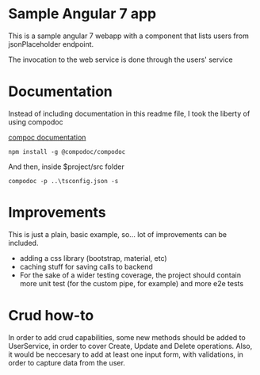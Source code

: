 # Sample Angular 7 app

This is a sample angular 7 webapp with a component that lists users from jsonPlaceholder endpoint. 

The invocation to the web service is done through the users' service

# Documentation

Instead of including documentation in this readme file, I took the liberty of using compodoc

[compoc documentation](https://daniel-alonso-sanchez.github.io/angular-dalonso-test-/src/documentation/index.html)
```
npm install -g @compodoc/compodoc

```

And then, inside $project/src folder

```
compodoc -p ..\tsconfig.json -s

```

# Improvements

This is just a plain, basic example, so... lot of improvements can be included.

* adding a css library (bootstrap, material, etc)
* caching stuff for saving calls to backend
* For the sake of a wider testing coverage, the project should contain more unit test (for the custom pipe, for example) and more e2e tests


# Crud how-to

In order to add crud capabilities, some new methods should be added to UserService, in order to cover Create, Update and Delete operations. 
Also, it would be neccesary to add at least one input form, with validations, in order to capture data from the user.

